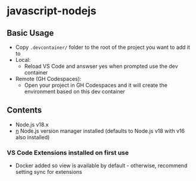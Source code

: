 # javascript-nodejs

## Basic Usage

- Copy `.devcontainer/` folder to the root of the project you want to add it to
- Local:
  - Reload VS Code and answser yes when prompted use the dev container
- Remote (GH Codespaces):
  - Open your project in GH Codespaces and it will create the environment based on this dev container

## Contents

- Node.js v18.x
- [n](https://github.com/tj/n) Node.js version manager installed (defaults to Node.js v18 with v16 also installed)

### VS Code Extensions installed on first use

- Docker added so view is available by default - otherwise, recommend setting sync for extensions
